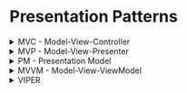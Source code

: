 Presentation Patterns
===
  
<details><summary>MVC - Model-View-Controller</summary>  
  
Controller has reference to the View and the Model, View can have a reference to the Model,

</details>

<details><summary>MVP - Model-View-Presenter</summary>  
  
Presenter has reference to the View and to the Model. The view doesn't have reference to the model or to the Controller

Passive View - MVP PV: the view no longer responsible for updating itself from the model.

Supervising Presenter - MVP SC: view uses some form of Data Binding to populate much of the information for its fields, for complex interactions then the controller steps in.

</details>

<details><summary>PM - Presentation Model</summary>

View has reference to the Presenter (presentation model), it doesn't know about the view. Presentation model fires events what are handled by the View.

</details>

<details><summary>MVVM - Model-View-ViewModel</summary>  
PM with data binding.

</details>
  
<details><summary>VIPER</summary>  
   
</details>
